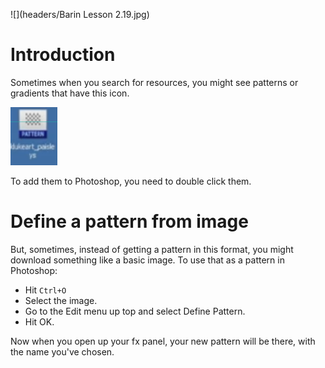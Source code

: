 ![](headers/Barin Lesson 2.19.jpg)
# Introduction

Sometimes when you search for resources, you might see patterns or gradients that have this icon.

![](images/2-19_icon.png)

To add them to Photoshop, you need to double click them.

# Define a pattern from image

But, sometimes, instead of getting a pattern in this format, you might download something like a basic image. To use that as a pattern in Photoshop:

* Hit `Ctrl+O`
* Select the image.
* Go to the Edit menu up top and select Define Pattern.
* Hit OK.

Now when you open up your fx panel, your new pattern will be there, with the name you've chosen.